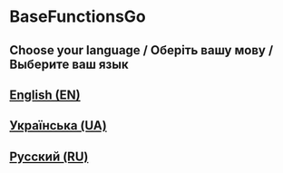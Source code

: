 # BaseFunctionsGo

## Choose your language / Оберіть вашу мову / Выберите ваш язык

## [English (EN)](https://github.com/s0urcedev/BaseFunctionsGo/tree/main/EN)

## [Українська (UA)](https://github.com/s0urcedev/BaseFunctionsGo/tree/main/UA)

## [Русский (RU)](https://github.com/s0urcedev/BaseFunctionsGo/tree/main/RU)